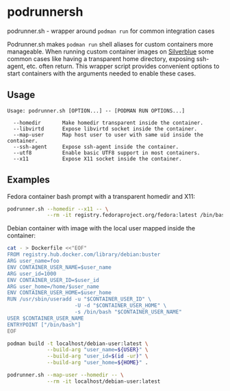 # podrunnersh
podrunner.sh - wrapper around `podman run` for common integration cases

Podrunner.sh makes `podman run` shell aliases for custom containers more
manageable. When running custom container images on
[Silverblue](https://silverblue.fedoraproject.org/) some common cases like
having a transparent home directory, exposing ssh-agent, etc. often return.
This wrapper script provides convenient options to start containers with the
arguments needed to enable these cases.

## Usage

```
Usage: podrunner.sh [OPTION...] -- [PODMAN RUN OPTIONS...]

  --homedir       Make homedir transparent inside the container.
  --libvirtd      Expose libvirtd socket inside the container.
  --map-user      Map host user to user with same uid inside the container.
  --ssh-agent     Expose ssh-agent inside the container.
  --utf8          Enable basic UTF8 support in most containers.
  --x11           Expose X11 socket inside the container.
```

## Examples

Fedora container bash prompt with a transparent homedir and X11:

```sh
podrunner.sh --homedir --x11 -- \
             --rm -it registry.fedoraproject.org/fedora:latest /bin/bash
```

Debian container with image with the local user mapped inside the container:

```sh
cat - > Dockerfile <<"EOF"
FROM registry.hub.docker.com/library/debian:buster
ARG user_name=foo
ENV CONTAINER_USER_NAME=$user_name
ARG user_id=1000
ENV CONTAINER_USER_ID=$user_id
ARG user_home=/home/$user_name
ENV CONTAINER_USER_HOME=$user_home
RUN /usr/sbin/useradd -u "$CONTAINER_USER_ID" \
                      -U -d "$CONTAINER_USER_HOME" \
                      -s /bin/bash "$CONTAINER_USER_NAME"
USER $CONTAINER_USER_NAME
ENTRYPOINT ["/bin/bash"]
EOF

podman build -t localhost/debian-user:latest \
             --build-arg "user_name=${USER}" \
             --build-arg "user_id=$(id -ur)" \
             --build-arg "user_home=${HOME}" .

podrunner.sh --map-user --homedir -- \
             --rm -it localhost/debian-user:latest
```
